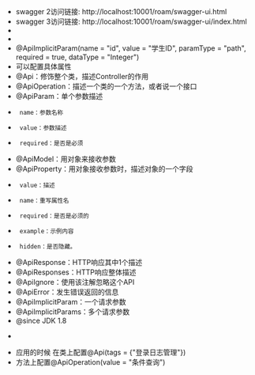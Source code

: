 * swagger 2访问链接: http://localhost:10001/roam/swagger-ui.html
* swagger 3访问链接: http://localhost:10001/roam/swagger-ui/index.html
*
*
* @ApiImplicitParam(name = "id", value = "学生ID", paramType = "path", required = true, dataType = "Integer")
* 可以配置具体属性
* @Api：修饰整个类，描述Controller的作用
* @ApiOperation：描述一个类的一个方法，或者说一个接口
* @ApiParam：单个参数描述
*      name：参数名称
*      value：参数描述
*      required：是否是必须
* @ApiModel：用对象来接收参数
* @ApiProperty：用对象接收参数时，描述对象的一个字段
*      value：描述
*      name：重写属性名
*      required：是否是必须的
*      example：示例内容
*      hidden：是否隐藏。
* @ApiResponse：HTTP响应其中1个描述
* @ApiResponses：HTTP响应整体描述
* @ApiIgnore：使用该注解忽略这个API
* @ApiError：发生错误返回的信息
* @ApiImplicitParam：一个请求参数
* @ApiImplicitParams：多个请求参数
* @since JDK 1.8
* <p>
* 应用的时候 在类上配置@Api(tags = {"登录日志管理"})
* 方法上配置@ApiOperation(value = "条件查询")